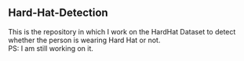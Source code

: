 ## Hard-Hat-Detection

This is the repository in which I work on the HardHat Dataset to detect whether the person is wearing Hard Hat or not.  
PS: I am still working on it.